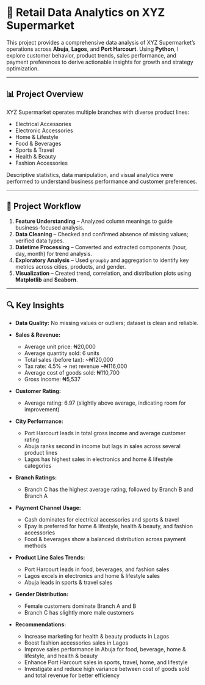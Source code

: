 # 🛒 Retail Data Analytics on XYZ Supermarket

This project provides a comprehensive data analysis of XYZ Supermarket’s operations across **Abuja**, **Lagos**, and **Port Harcourt**. Using **Python**, I explore customer behavior, product trends, sales performance, and payment preferences to derive actionable insights for growth and strategy optimization.

---

## 📊 Project Overview

XYZ Supermarket operates multiple branches with diverse product lines:  
- Electrical Accessories  
- Electronic Accessories  
- Home & Lifestyle  
- Food & Beverages  
- Sports & Travel  
- Health & Beauty  
- Fashion Accessories  

Descriptive statistics, data manipulation, and visual analytics were performed to understand business performance and customer preferences.

---

## 🔧 Project Workflow

1. **Feature Understanding** – Analyzed column meanings to guide business-focused analysis.
2. **Data Cleaning** – Checked and confirmed absence of missing values; verified data types.
3. **Datetime Processing** – Converted and extracted components (hour, day, month) for trend analysis.
4. **Exploratory Analysis** – Used `groupby` and aggregation to identify key metrics across cities, products, and gender.
5. **Visualization** – Created trend, correlation, and distribution plots using **Matplotlib** and **Seaborn**.

---

## 🔍 Key Insights

- **Data Quality:** No missing values or outliers; dataset is clean and reliable.

- **Sales & Revenue:**  
  - Average unit price: ₦20,000  
  - Average quantity sold: 6 units  
  - Total sales (before tax): ~₦120,000  
  - Tax rate: 4.5% → net revenue ~₦116,000  
  - Average cost of goods sold: ₦110,700  
  - Gross income: ₦5,537  

- **Customer Rating:**  
  - Average rating: 6.97 (slightly above average, indicating room for improvement)

- **City Performance:**  
  - Port Harcourt leads in total gross income and average customer rating  
  - Abuja ranks second in income but lags in sales across several product lines  
  - Lagos has highest sales in electronics and home & lifestyle categories

- **Branch Ratings:**  
  - Branch C has the highest average rating, followed by Branch B and Branch A

- **Payment Channel Usage:**  
  - Cash dominates for electrical accessories and sports & travel  
  - Epay is preferred for home & lifestyle, health & beauty, and fashion accessories  
  - Food & beverages show a balanced distribution across payment methods

- **Product Line Sales Trends:**  
  - Port Harcourt leads in food, beverages, and fashion sales  
  - Lagos excels in electronics and home & lifestyle sales  
  - Abuja leads in sports & travel sales  

- **Gender Distribution:**  
  - Female customers dominate Branch A and B  
  - Branch C has slightly more male customers

- **Recommendations:**  
  - Increase marketing for health & beauty products in Lagos  
  - Boost fashion accessories sales in Lagos  
  - Improve sales performance in Abuja for food, beverage, home & lifestyle, and health & beauty  
  - Enhance Port Harcourt sales in sports, travel, home, and lifestyle  
  - Investigate and reduce high variance between cost of goods sold and total revenue for better efficiency


